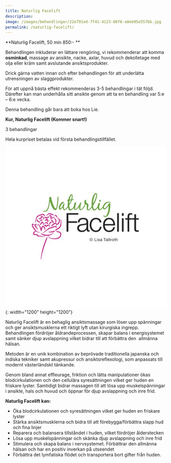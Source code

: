```yaml
---
title: Naturlig Facelift
description:
image: /images/behandlingar/22e791ed-7f41-4123-86f6-a8eb95e557bb.jpg
permalink: /naturlig-facelift/
---
```


\*\*Naturlig Facelift, 50 min 850:- \*\*

Behandlingen inkluderar en lättare rengöring, vi rekommenderar att komma **osminkad**, massage av ansikte, nacke, axlar, huvud och dekolletage med olja eller kräm samt avslutande ansiktsprodukter.

Drick gärna vatten innan och efter behandlingen för att underlätta utrensningen av slaggprodukter.

För att uppn&aring; bästa effekt rekommenderas 3-5 behandlingar i tät följd. Därefter kan man underh&aring;lla sitt ansikte genom att ta en behandling var 5:e – 6:e vecka.

Denna behandling g&aring;r bara att boka hos Lie.

**Kur, Naturlig Facelift (Kommer snart\!)**

3 behandlingar

Hela kurpriset betalas vid första behandlingstillfället.

![](/images/behandlingar/22e791ed-7f41-4123-86f6-a8eb95e557bb.jpg){: width="1200" height="1200"}

Naturlig Facelift är en behaglig ansiktsmassage som löser upp spänningar och ger ansiktsmusklerna ett riktigt lyft utan kirurgiska ingrepp. Behandlingen fördröjer &aring;ldrandeprocessen, skapar balans i energisystemet samt sänker djup avslappning vilket bidrar till att förbättra den &nbsp;allmänna hälsan.

Metoden är en unik kombination av beprövade traditionella japanska och indiska tekniker samt akupressur och ansiktsreflexologi, som anpassats till modernt västerländskt tänkande.

Genom bland annat effleurage, friktion och lätta manipulationer ökas blodcirkulationen och den cellulära syresättningen vilket ger huden en friskare lyster. Samtidigt bidrar massagen till att lösa upp muskelspänningar i ansikte, hals och huvud och öppnar för djup avslappning och inre frid.

**Naturlig Facelift kan:**

* Öka blodcirkulationen och syresättningen vilket ger huden en friskare lyster
* Stärka ansiktsmusklerna och bidra till att förebygga/förbättra slapp hud och fina linjer
* Reparera och balansera tillst&aring;ndet i huden, vilket fördröjer &aring;lderstecken
* Lösa upp muskelspänningar och skänka djup avslappning och inre frid
* Stimulera och skapa balans i nervsystemet. Förbättrar den allmänna hälsan och har en positiv inverkan p&aring; utseendet
* Förbättra det lymfatiska flödet och transportera bort gifter fr&aring;n huden.